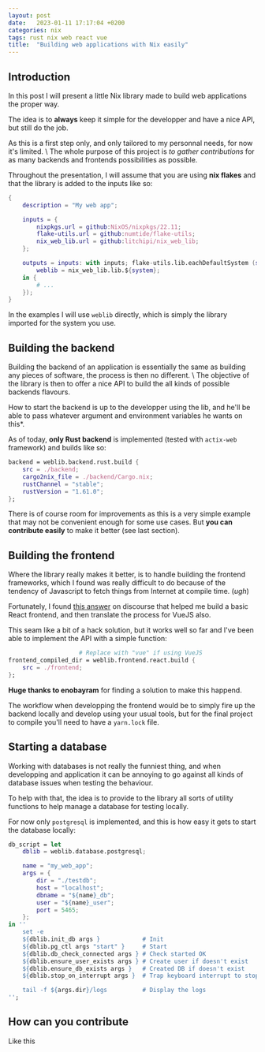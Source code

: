 ```yaml
---
layout: post
date:   2023-01-11 17:17:04 +0200
categories: nix
tags: rust nix web react vue
title:  "Building web applications with Nix easily"
---
```


## Introduction

In this post I will present a little Nix library made to build web applications
the proper way.

The idea is to **always** keep it simple for the developper and have a nice API,
but still do the job.

As this is a first step only, and only tailored to my personnal needs,
for now it's limited. \\
The whole purpose of this project is *to gather contributions* for as many
backends and frontends possibilities as possible.

Throughout the presentation, I will assume that you are using **nix flakes** and
that the library is added to the inputs like so:

``` nix
{
    description = "My web app";

    inputs = {
        nixpkgs.url = github:NixOS/nixpkgs/22.11;
        flake-utils.url = github:numtide/flake-utils;
        nix_web_lib.url = github:litchipi/nix_web_lib;
    };

    outputs = inputs: with inputs; flake-utils.lib.eachDefaultSystem (system: let
        weblib = nix_web_lib.lib.${system};
    in {
        # ...
    });
}
```

In the examples I will use `weblib` directly, which is simply the library imported
for the system you use.

## Building the backend

Building the backend of an application is essentially the same as building any
pieces of software, the process is then no different. \\
The objective of the library is then to offer a nice API to build the all kinds
of possible backends flavours.

How to start the backend is up to the developper using the lib, and he'll be
able to pass whatever argument and environment variables he wants on this*.

As of today, **only Rust backend** is implemented (tested with `actix-web` framework)
and builds like so:

``` nix
backend = weblib.backend.rust.build {
    src = ./backend;
    cargo2nix_file = ./backend/Cargo.nix;
    rustChannel = "stable";
    rustVersion = "1.61.0";
};
```

There is of course room for improvements as this is a very simple example that
may not be convenient enough for some use cases. But **you can contribute easily**
to make it better (see last section).

## Building the frontend

Where the library really makes it better, is to handle building the frontend
frameworks, which I found was really difficult to do because of the tendency
of Javascript to fetch things from Internet at compile time. (*ugh*)

Fortunately, I found [this answer][buildreactdiscourse] on discourse that
helped me build a basic React frontend, and then translate the process for
VueJS also.

This seam like a bit of a hack solution, but it works well so far and I've
been able to implement the API with a simple function:

``` nix
                    # Replace with "vue" if using VueJS
frontend_compiled_dir = weblib.frontend.react.build {
    src = ./frontend;
};
```

**Huge thanks to enobayram** for finding a solution to make this happend.

The workflow when developping the frontend would be to simply fire up
the backend locally and develop using your usual tools, but for the
final project to compile you'll need to have a `yarn.lock` file.

## Starting a database

Working with databases is not really the funniest thing, and when developping
and application it can be annoying to go against all kinds of database issues
when testing the behaviour.

To help with that, the idea is to provide to the library all sorts of utility
functions to help manage a database for testing locally.

For now only `postgresql` is implemented, and this is how easy it gets to
start the database locally:

``` nix
db_script = let
    dblib = weblib.database.postgresql;

    name = "my_web_app";
    args = {
        dir = "./testdb";
        host = "localhost";
        dbname = "${name}_db";
        user = "${name}_user";
        port = 5465;
    };
in ''
    set -e
    ${dblib.init_db args }            # Init
    ${dblib.pg_ctl args "start" }     # Start
    ${dblib.db_check_connected args } # Check started OK
    ${dblib.ensure_user_exists args } # Create user if doesn't exist
    ${dblib.ensure_db_exists args }   # Created DB if doesn't exist
    ${dblib.stop_on_interrupt args }  # Trap keyboard interrupt to stop db

    tail -f ${args.dir}/logs          # Display the logs
'';
```

## How can you contribute

Like this

[buildreactdiscourse]: https://discourse.nixos.org/t/how-to-use-nix-to-build-a-create-react-app-project/5200/10
